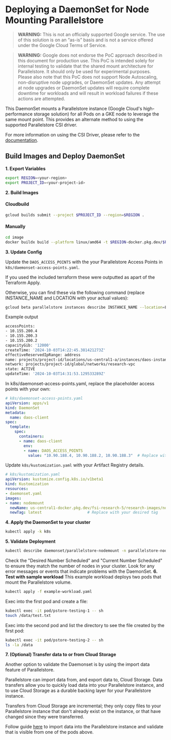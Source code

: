 # Deploying a DaemonSet for Node Mounting Parallelstore
> **WARNING:** This is not an officially supported Google service. The use of this solution is on an “as-is” basis and is not a service offered under the Google Cloud Terms of Service.

> **WARNING:** Google does not endorse the PoC approach described in this document for production use. This PoC is intended solely for internal testing to validate that the shared mount architecture for Parallelstore. It should only be used for experimental purposes. Please also note that this PoC does not support Node Autoscaling, non-disruptive node upgrades, or DaemonSet updates. Any attempt at node upgrades or DaemonSet updates will require complete downtime for workloads and will result in workload failures if these actions are attempted.


This DaemonSet mounts a Parallelstore instance (Google Cloud's high-performance storage solution) for all Pods on a GKE node to leverage the same mount point. This provides an alternate method to using the supported Parallelstore CSI driver.

For more information on using the CSI Driver, please refer to the [documentation](https://cloud.google.com/parallelstore/docs/csi-driver-overview).

## Build Images and Deploy DaemonSet

**1. Export Variables**

```bash
export REGION=<your-region>
export PROJECT_ID=<your-project-id>
```

**2. Build Images**
#### Cloudbuild
```bash
gcloud builds submit --project $PROJECT_ID --region=$REGION .
```

#### Manually
```bash
cd image
docker buildx build --platform linux/amd64 -t $REGION-docker.pkg.dev/$PROJECT_ID/research-images/nodemount:latest --push -f ./nodemount/Dockerfile .
```

**3. Update Config**

Update the `DAOS_ACCESS_POINTS` with the your Parallelstore Access Points in `k8s/daemonset-access-points.yaml`.

If you used the included terraform these were outputted as apart of the Terraform Apply.

Otherwise, you can find these via the following command (replace INSTANCE_NAME and LOCATION with your actual values):

```bash
gcloud beta parallelstore instances describe INSTANCE_NAME --location=LOCATION
```
Example output
```bash
accessPoints:
- 10.155.200.4
- 10.155.200.3
- 10.155.200.2
capacityGib: '12000'
createTime: '2024-10-03T14:22:45.381421273Z'
effectiveReservedIpRange: address
name: projects/project-id/locations/us-central1-a/instances/daos-instance
network: projects/project-id/global/networks/research-vpc
state: ACTIVE
updateTime: '2024-10-03T14:31:53.129533289Z'
```
In k8s/daemonset-access-points.yaml, replace the placeholder access points with your own:

```yaml
# k8s/daemonset-access-points.yaml
apiVersion: apps/v1
kind: DaemonSet
metadata:
  name: daos-client
spec:
  template:
    spec:
      containers:
      - name: daos-client
        env:
        - name: DAOS_ACCESS_POINTS
          value: "10.90.188.4, 10.90.188.2, 10.90.188.3"  # Replace with your access points
```

Update `k8s/kustomization.yaml` with your Artifact Registry details.
```yaml
# k8s/kustomization.yaml
apiVersion: kustomize.config.k8s.io/v1beta1
kind: Kustomization
resources:
- daemonset.yaml
images:
- name: nodemount
  newName: us-central1-docker.pkg.dev/fsi-research-5/research-images/nodemount  # Replace with your desired registry
  newTag: latest                    # Replace with your desired tag
```

**4. Apply the DaemonSet to your cluster**

```bash
kubectl apply -k k8s
```

**5. Validate Deployment**
```bash
kubectl describe daemonset/parallelstore-nodemount -n parallelstore-nodemount
```
Check the "Desired Number Scheduled" and "Current Number Scheduled" to ensure they match the number of nodes in your cluster.
Look for any error messages or events that indicate problems with the DaemonSet.
**6. Test with sample workload**
This example workload deploys two pods that mount the Parallelstore volume.
```bash
kubectl apply -f example-workload.yaml
```
Exec into the first pod and create a file:
```bash
kubectl exec -it pod/pstore-testing-1 -- sh
touch /data/test.txt
```
Exec into the second pod and list the directory to see the file created by the first pod:
```bash
kubectl exec -it pod/pstore-testing-2 -- sh
ls -la /data
```
**7. (Optional) Transfer data to or from Cloud Storage**

Another option to validate the Daemonset is by using the import data feature of Parallelstore.

Parallelstore can import data from, and export data to, Cloud Storage. Data transfers allow you to quickly load data into your Parallelstore instance, and to use Cloud Storage as a durable backing layer for your Parallelstore instance.

Transfers from Cloud Storage are incremental; they only copy files to your Parallelstore instance that don't already exist on the instance, or that have changed since they were transferred.

Follow guide [here](https://cloud.google.com/parallelstore/docs/transfer-data) to import data into the Parallelstore instance and validate that is visible from one of the pods above.
